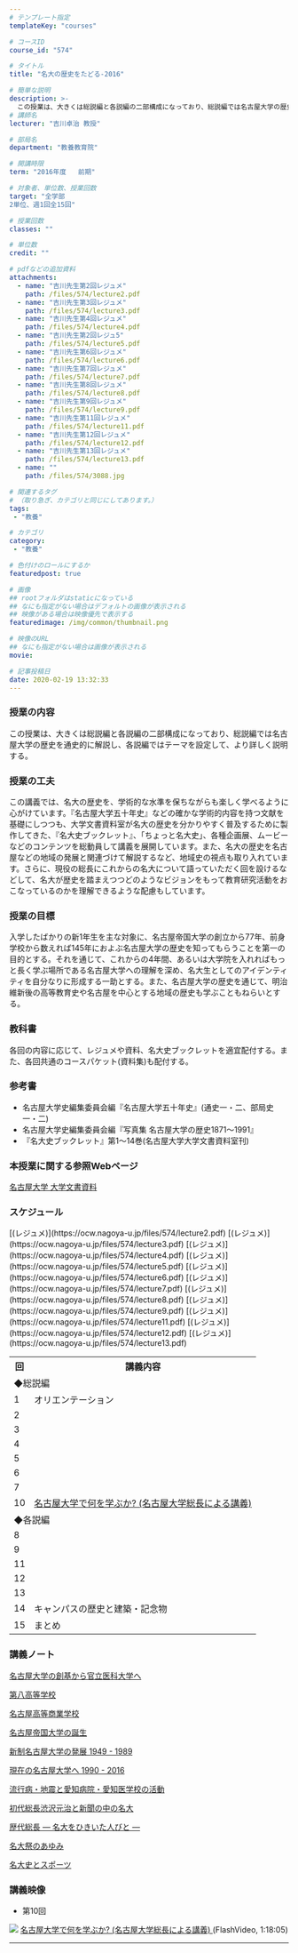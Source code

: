 ```yaml
---
# テンプレート指定
templateKey: "courses"

# コースID
course_id: "574"

# タイトル
title: "名大の歴史をたどる-2016"

# 簡単な説明
description: >-
  この授業は、大きくは総説編と各説編の二部構成になっており、総説編では名古屋大学の歴史を通 史的に解説し、各説編ではテーマを設定して、より詳しく説明する。 ....
# 講師名
lecturer: "吉川卓治 教授"

# 部局名
department: "教養教育院"

# 開講時限
term: "2016年度	前期"

# 対象者、単位数、授業回数
target: "全学部
2単位、週1回全15回"

# 授業回数
classes: ""

# 単位数
credit: ""

# pdfなどの追加資料
attachments:
  - name: "吉川先生第2回レジュメ" 
    path: /files/574/lecture2.pdf
  - name: "吉川先生第3回レジュメ" 
    path: /files/574/lecture3.pdf
  - name: "吉川先生第4回レジュメ" 
    path: /files/574/lecture4.pdf
  - name: "吉川先生第2回レジュ5" 
    path: /files/574/lecture5.pdf
  - name: "吉川先生第6回レジュメ" 
    path: /files/574/lecture6.pdf
  - name: "吉川先生第7回レジュメ" 
    path: /files/574/lecture7.pdf
  - name: "吉川先生第8回レジュメ" 
    path: /files/574/lecture8.pdf
  - name: "吉川先生第9回レジュメ" 
    path: /files/574/lecture9.pdf
  - name: "吉川先生第11回レジュメ" 
    path: /files/574/lecture11.pdf
  - name: "吉川先生第12回レジュメ" 
    path: /files/574/lecture12.pdf
  - name: "吉川先生第13回レジュメ" 
    path: /files/574/lecture13.pdf
  - name: "" 
    path: /files/574/3088.jpg

# 関連するタグ
# （取り急ぎ、カテゴリと同じにしてあります。）
tags:
 - "教養"

# カテゴリ
category:
 - "教養"

# 色付けのロールにするか
featuredpost: true

# 画像
## rootフォルダはstaticになっている
## なにも指定がない場合はデフォルトの画像が表示される
## 映像がある場合は映像優先で表示する
featuredimage: /img/common/thumbnail.png

# 映像のURL
## なにも指定がない場合は画像が表示される
movie: 

# 記事投稿日
date: 2020-02-19 13:32:33
---
```


### 授業の内容

この授業は、大きくは総説編と各説編の二部構成になっており、総説編では名古屋大学の歴史を通史的に解説し、各説編ではテーマを設定して、より詳しく説明する。


### 授業の工夫

この講義では、名大の歴史を、学術的な水準を保ちながらも楽しく学べるように心がけています。『名古屋大学五十年史』などの確かな学術的内容を持つ文献を基礎にしつつも、大学文書資料室が名大の歴史を分かりやすく普及するために製作してきた、『名大史ブックレット』、「ちょっと名大史」、各種企画展、ムービーなどのコンテンツを総動員して講義を展開しています。また、名大の歴史を名古屋などの地域の発展と関連づけて解説するなど、地域史の視点も取り入れています。さらに、現役の総長にこれからの名大について語っていただく回を設けるなどして、名大が歴史を踏まえつつどのようなビジョンをもって教育研究活動をおこなっているのかを理解できるような配慮もしています。





<h3>授業の目標</h3>
<p>
入学したばかりの新1年生を主な対象に、名古屋帝国大学の創立から77年、前身学校から数えれば145年におよぶ名古屋大学の歴史を知ってもらうことを第一の目的とする。それを通じて、これからの4年間、あるいは大学院を入れればもっと長く学ぶ場所である名古屋大学への理解を深め、名大生としてのアイデンティティを自分なりに形成する一助とする。また、名古屋大学の歴史を通じて、明治維新後の高等教育史や名古屋を中心とする地域の歴史も学ぶこともねらいとする。
</p>

<h3>教科書</h3>
<p>
各回の内容に応じて、レジュメや資料、名大史ブックレットを適宜配付する。また、各回共通のコースパケット(資料集)も配付する。
</p>

<h3>参考書 </h3>
<ul>
<li>名古屋大学史編集委員会編『名古屋大学五十年史』(通史一・二、部局史一・二)</li>
<li>名古屋大学史編集委員会編『写真集 名古屋大学の歴史1871～1991』</li>
<li>『名大史ブックレット』第1～14巻(名古屋大学大学文書資料室刊)</li>
</ul>

### 本授業に関する参照Webページ
[名古屋大学 大学文書資料](http://nua.jimu.nagoya-u.ac.jp/)


<h3>スケジュール</h3>
<table>
<tr>
<th>回</th>
				<th>講義内容</th>
</tr>
		<tr>
<td colspan="2">◆総説編</td>
</tr>
<tr>
<td>1</td>
				<td>オリエンテーション</td>
</tr>
		<tr>
<td>2</td>
[(レジュメ)](https://ocw.nagoya-u.jp/files/574/lecture2.pdf) 

</tr>
		<tr>
<td>3</td>
[(レジュメ)](https://ocw.nagoya-u.jp/files/574/lecture3.pdf) 

</tr>
		<tr>
<td>4</td>
[(レジュメ)](https://ocw.nagoya-u.jp/files/574/lecture4.pdf) 

</tr>
		<tr>
<td>5</td>
[(レジュメ)](https://ocw.nagoya-u.jp/files/574/lecture5.pdf) 

</tr>
		<tr>
<td>6</td>
[(レジュメ)](https://ocw.nagoya-u.jp/files/574/lecture6.pdf) 

</tr>
		<tr>
<td>7</td>
[(レジュメ)](https://ocw.nagoya-u.jp/files/574/lecture7.pdf) 

</tr>
		<tr>
<td>10</td>
				<td><a href="https://nuvideo.media.nagoya-u.ac.jp/embed/148fb8bc7d2589bb03a51ffe4e721cced3608a9f">名古屋大学で何を学ぶか? (名古屋大学総長による講義)</a></td>
</tr>
		<tr>
<td colspan="2">◆各説編</td>
</tr>
		<tr>
<td>8</td>
[(レジュメ)](https://ocw.nagoya-u.jp/files/574/lecture8.pdf) 

</tr>
		<tr>
<td>9</td>
[(レジュメ)](https://ocw.nagoya-u.jp/files/574/lecture9.pdf) 

</tr>
		<tr>
<td>11</td>
[(レジュメ)](https://ocw.nagoya-u.jp/files/574/lecture11.pdf) 

</tr>
		<tr>
<td>12</td>
[(レジュメ)](https://ocw.nagoya-u.jp/files/574/lecture12.pdf) 

</tr>
		<tr>
<td>13</td>
[(レジュメ)](https://ocw.nagoya-u.jp/files/574/lecture13.pdf) 

</tr>
		<tr>
<td>14</td>
				<td>キャンパスの歴史と建築・記念物</td>
		</tr>		
		<tr>
<td>15</td>
				<td>まとめ</td>
</tr>
</table>




### 講義ノート
[名古屋大学の創基から官立医科大学へ](https://ocw.nagoya-u.jp/files/574/lecture2.pdf) 

[第八高等学校](https://ocw.nagoya-u.jp/files/574/lecture3.pdf) 

[名古屋高等商業学校](https://ocw.nagoya-u.jp/files/574/lecture4.pdf) 

[名古屋帝国大学の誕生](https://ocw.nagoya-u.jp/files/574/lecture5.pdf) 

[新制名古屋大学の発展 1949 - 1989](https://ocw.nagoya-u.jp/files/574/lecture6.pdf) 

[現在の名古屋大学へ 1990 - 2016](https://ocw.nagoya-u.jp/files/574/lecture7.pdf) 

[流行病・地震と愛知病院・愛知医学校の活動](https://ocw.nagoya-u.jp/files/574/lecture8.pdf) 

[初代総長渋沢元治と新聞の中の名大](https://ocw.nagoya-u.jp/files/574/lecture9.pdf) 

[歴代総長 — 名大をひきいた人びと —](https://ocw.nagoya-u.jp/files/574/lecture11.pdf) 

[名大祭のあゆみ](https://ocw.nagoya-u.jp/files/574/lecture12.pdf) 

[名大史とスポーツ](https://ocw.nagoya-u.jp/files/574/lecture13.pdf) 


### 講義映像

- 第10回<br>

![](https://ocw.nagoya-u.jp/files/574/3088.jpg) [
名古屋大学で何を学ぶか? (名古屋大学総長による講義) ](http://studio.media.nagoya-u.ac.jp/videos/watch.php?v=9ef43272497c7d5583dbb3664564b942bf069c7b
)
(FlashVideo, 1:18:05)













-----